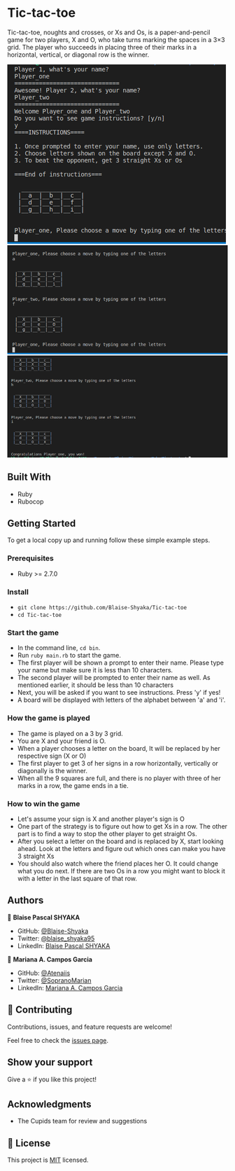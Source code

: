 # Tic-tac-toe

Tic-tac-toe, noughts and crosses, or Xs and Os, is a paper-and-pencil game for two players, X and O, who take turns marking the spaces in a 3×3 grid. The player who succeeds in placing three of their marks in a horizontal, vertical, or diagonal row is the winner. 

![screenshot](./screenshot1.png)
![screenshot](./screenshot2.png)
![screenshot](./screenshot3.png)

## Built With

- Ruby
- Rubocop

## Getting Started

To get a local copy up and running follow these simple example steps.

### Prerequisites

- Ruby >= 2.7.0 

### Install

- `git clone https://github.com/Blaise-Shyaka/Tic-tac-toe`
- `cd Tic-tac-toe`

### Start the game

- In the command line, `cd bin`.
- Run `ruby main.rb` to start the game.
- The first player will be shown a prompt to enter their name. Please type your name but make sure it is less than 10 characters.
- The second player will be prompted to enter their name as well. As mentioned earlier, it should be less than 10 characters
- Next, you will be asked if you want to see instructions. Press 'y' if yes!
- A board will be displayed with letters of the alphabet between 'a' and 'i'.

### How the game is played
- The game is played on a 3 by 3 grid.
- You are X and your friend is O.
- When a player chooses a letter on the board, It will be replaced by her respective sign (X or O)
- The first player to get 3 of her signs in a row horizontally, vertically or diagonally is the winner.
- When all the 9 squares are full, and there is no player with three of her marks in a row, the game ends in a tie.

### How to win the game

- Let's assume your sign is X and another player's sign is O
- One part of the strategy is to figure out how to get Xs in a row. The other part is to find a way to stop the other player to get straight Os.
- After you select a letter on the board and is replaced by X, start looking ahead. Look at the letters and figure out which ones can make you have 3 straight Xs 
- You should also watch where the friend places her O. It could change what you do next. If there are two Os in a row you might want to block it with a letter in the last square of that row.

## Authors

👤 **Blaise Pascal SHYAKA**

- GitHub: [@Blaise-Shyaka](https://github.com/Blaise-Shyaka/)
- Twitter: [@blaise_shyaka95](https://twitter.com/blaise_shyaka95)
- LinkedIn: [Blaise Pascal SHYAKA](https://linkedin.com/in/blaise-pascal-shyaka-b1340b111)

👤 **Mariana A. Campos Garcia**

- GitHub: [@Atenaiis](https://github.com/Atenaiis)
- Twitter: [@SopranoMarian](https://twitter.com/@SopranoMarian)
- LinkedIn: [Mariana A. Campos Garcia](https://linkedin.com/in/mariana-atenai-campos-garcia-a30791143/)

## 🤝 Contributing

Contributions, issues, and feature requests are welcome!

Feel free to check the [issues page](https://github.com/Blaise-Shyaka/Tic-tac-toe/issues).

## Show your support

Give a ⭐️ if you like this project!

## Acknowledgments

- The Cupids team for review and suggestions

## 📝 License

This project is [MIT](./README.md) licensed.